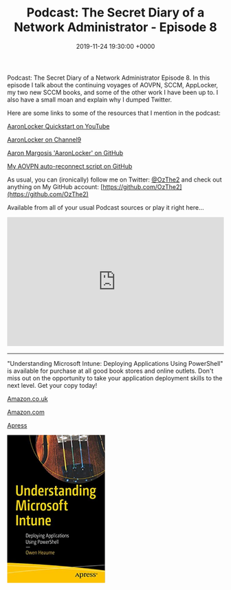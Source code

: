 ﻿---
layout: post
title:  "Podcast: The Secret Diary of a Network Administrator - Episode 8"
date:   2019-11-24 19:30:00 +0000
categories: Podcast
tags: [podcast,configmgr,powershell,applocker,aovpn,sccm,aaronlocker,vscode]
---
Podcast: The Secret Diary of a Network Administrator Episode 8.
In this episode I talk about the continuing voyages of AOVPN, SCCM, AppLocker, my two new SCCM books, and some of the other work I have been up to. I also have a small moan and explain why I dumped Twitter.  

Here are some links to some of the resources that I mention in the podcast:


[AaronLocker Quickstart on YouTube](https://www.youtube.com/watch?v=E-IrqFtJOKU)

[AaronLocker on Channel9](https://channel9.msdn.com/Shows/Defrag-Tools/Defrag-Tools-198-AaronLocker)

[Aaron Margosis 'AaronLocker' on GitHub](https://github.com/microsoft/AaronLocker/tree/master/AaronLocker)

[My AOVPN auto-reconnect script on GitHub](https://github.com/ozthe2/AOVPN/blob/master/Start-AOVPN)


As usual, you can (ironically) follow me on Twitter: [@OzThe2](https://twitter.com/ozthe2) and check out anything on My GitHub account: [https://github.com/OzThe2](https://github.com/OzThe2)

Available from all of your usual Podcast sources or play it right here...

<iframe width="100%" height="300" scrolling="no" frameborder="no" allow="autoplay" src="https://w.soundcloud.com/player/?url=https%3A//api.soundcloud.com/tracks/717798364&color=%23b4b4b4&auto_play=false&hide_related=false&show_comments=true&show_user=true&show_reposts=false&show_teaser=true&visual=true"></iframe>


---

"Understanding Microsoft Intune: Deploying Applications Using PowerShell" is available for purchase at all good book stores and online outlets. Don't miss out on the opportunity to take your application deployment skills to the next level. Get your copy today!

[Amazon.co.uk](https://www.amazon.co.uk/Understanding-Microsoft-Intune-Applications-PowerShell/dp/1484288491/ref=asc_df_1484288491/?tag=googshopuk-21&linkCode=df0&hvadid=606535180727&hvpos=&hvnetw=g&hvrand=12156935864725452536&hvpone=&hvptwo=&hvqmt=&hvdev=c&hvdvcmdl=&hvlocint=&hvlocphy=9045778&hvtargid=pla-1897625803371&psc=1&th=1&psc=1)

[Amazon.com](https://www.amazon.com/Understanding-Microsoft-Intune-Applications-PowerShell/dp/1484288491/ref=sr_1_1?crid=2K98Q1E7TIKLJ&keywords=understanding+intune&qid=1682103272&sprefix=understanding+intune%2Caps%2C157&sr=8-1)

[Apress](https://link.springer.com/book/10.1007/978-1-4842-8850-4?source=shoppingads&locale=en-gb&gclid=CjwKCAjw6IiiBhAOEiwALNqncSKm2i93L3ZU_g23RICE6TxylXFk6HPq6YS6HLgsqr_vtCFbzQJMORoCFXUQAvD_BwE)


![](/assets/images/Apress_Intune.png)